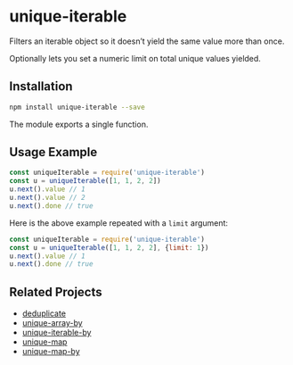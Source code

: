 # unique-iterable

Filters an iterable object so it doesn’t yield the same value more than once.

Optionally lets you set a numeric limit on total unique values yielded.

## Installation

```bash
npm install unique-iterable --save
```

The module exports a single function.

## Usage Example

```javascript
const uniqueIterable = require('unique-iterable')
const u = uniqueIterable([1, 1, 2, 2])
u.next().value // 1
u.next().value // 2
u.next().done // true
```

Here is the above example repeated with a `limit` argument:

```javascript
const uniqueIterable = require('unique-iterable')
const u = uniqueIterable([1, 1, 2, 2], {limit: 1})
u.next().value // 1
u.next().done // true
```

## Related Projects

* [deduplicate](https://github.com/lamansky/deduplicate)
* [unique-array-by](https://github.com/lamansky/unique-array-by)
* [unique-iterable-by](https://github.com/lamansky/unique-iterable-by)
* [unique-map](https://github.com/lamansky/unique-map)
* [unique-map-by](https://github.com/lamansky/unique-map-by)
